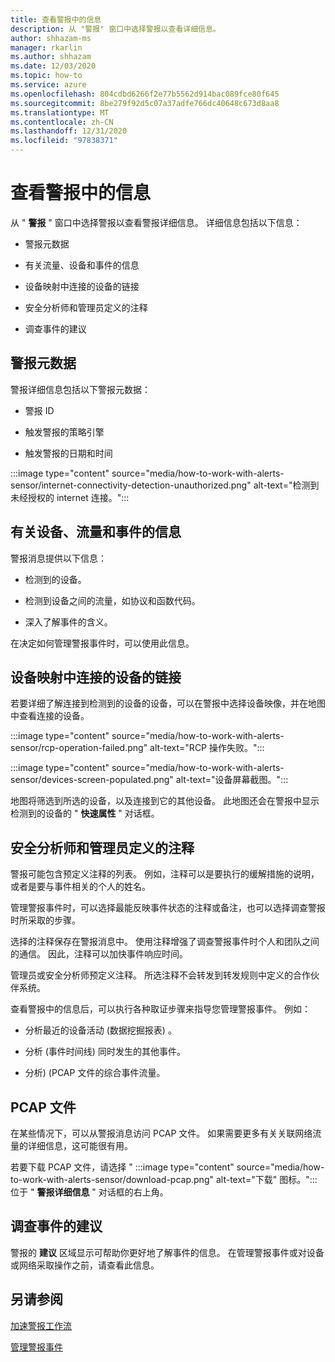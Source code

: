 ```yaml
---
title: 查看警报中的信息
description: 从 "警报" 窗口中选择警报以查看详细信息。
author: shhazam-ms
manager: rkarlin
ms.author: shhazam
ms.date: 12/03/2020
ms.topic: how-to
ms.service: azure
ms.openlocfilehash: 804cdbd6266f2e77b5562d914bac089fce80f645
ms.sourcegitcommit: 8be279f92d5c07a37adfe766dc40648c673d8aa8
ms.translationtype: MT
ms.contentlocale: zh-CN
ms.lasthandoff: 12/31/2020
ms.locfileid: "97838371"
---
```

# <a name="view-information-in-alerts"></a>查看警报中的信息

从 " **警报** " 窗口中选择警报以查看警报详细信息。 详细信息包括以下信息：

- 警报元数据

- 有关流量、设备和事件的信息

- 设备映射中连接的设备的链接

- 安全分析师和管理员定义的注释

- 调查事件的建议

## <a name="alert-metadata"></a>警报元数据

警报详细信息包括以下警报元数据：

  - 警报 ID

  - 触发警报的策略引擎

  - 触发警报的日期和时间

:::image type="content" source="media/how-to-work-with-alerts-sensor/internet-connectivity-detection-unauthorized.png" alt-text="检测到未经授权的 internet 连接。":::

## <a name="information-about-devices-traffic-and-the-event"></a>有关设备、流量和事件的信息

警报消息提供以下信息：

  - 检测到的设备。

  - 检测到设备之间的流量，如协议和函数代码。

  - 深入了解事件的含义。

在决定如何管理警报事件时，可以使用此信息。

## <a name="links-to-connected-devices-in-the-device-map"></a>设备映射中连接的设备的链接

若要详细了解连接到检测到的设备的设备，可以在警报中选择设备映像，并在地图中查看连接的设备。

:::image type="content" source="media/how-to-work-with-alerts-sensor/rcp-operation-failed.png" alt-text="RCP 操作失败。":::

:::image type="content" source="media/how-to-work-with-alerts-sensor/devices-screen-populated.png" alt-text="设备屏幕截图。":::

地图将筛选到所选的设备，以及连接到它的其他设备。 此地图还会在警报中显示检测到的设备的 " **快速属性** " 对话框。

## <a name="comments-defined-by-security-analysts-and-administrators"></a>安全分析师和管理员定义的注释 

警报可能包含预定义注释的列表。 例如，注释可以是要执行的缓解措施的说明，或者是要与事件相关的个人的姓名。

管理警报事件时，可以选择最能反映事件状态的注释或备注，也可以选择调查警报时所采取的步骤。

选择的注释保存在警报消息中。 使用注释增强了调查警报事件时个人和团队之间的通信。 因此，注释可以加快事件响应时间。

管理员或安全分析师预定义注释。 所选注释不会转发到转发规则中定义的合作伙伴系统。

查看警报中的信息后，可以执行各种取证步骤来指导您管理警报事件。 例如：

- 分析最近的设备活动 (数据挖掘报表) 。 

- 分析 (事件时间线) 同时发生的其他事件。 

- 分析)  (PCAP 文件的综合事件流量。

## <a name="pcap-files"></a>PCAP 文件

在某些情况下，可以从警报消息访问 PCAP 文件。 如果需要更多有关关联网络流量的详细信息，这可能很有用。

若要下载 PCAP 文件，请选择 " :::image type="content" source="media/how-to-work-with-alerts-sensor/download-pcap.png" alt-text="下载&quot; 图标。"::: 位于 " **警报详细信息** " 对话框的右上角。

## <a name="recommendations-for-investigating-an-event"></a>调查事件的建议 

警报的 **建议** 区域显示可帮助你更好地了解事件的信息。 在管理警报事件或对设备或网络采取操作之前，请查看此信息。

## <a name="see-also"></a>另请参阅

[加速警报工作流](how-to-accelerate-alert-incident-response.md)

[管理警报事件](how-to-manage-the-alert-event.md)
